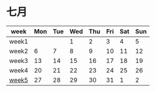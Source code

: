 # 七月

| week             | Mon                  | Tue                 | Wed                  | Thu                 | Fri               | Sat                | Sun                  |
|----------------------|----------------------|----------------------|----------------------|----------------------|-----------------------|----------------------|----------------------|
| week1 |      |      | 1     | 2   | 3    | 4     | 5    |
| week2 | 6    | 7    | 8     | 9   | 10  | 11    | 12   |
| week3 | 13   | 14   | 15    | 16  | 17   | 18    | 19   |
| week4 | 20   | 21   | 22    | 23  | 24   | 25    | 26   |
| [week5](week5.md) | 27 | 28   | 29    | 30  | 31   | 1 | 2 |
